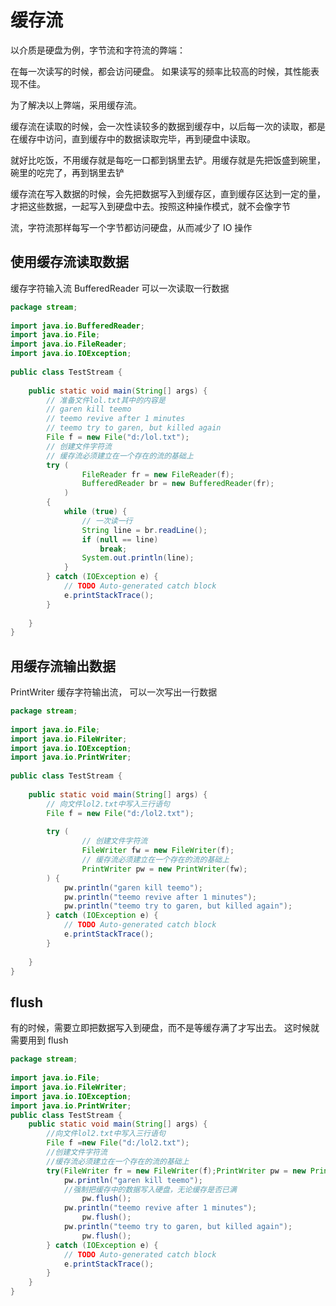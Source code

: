 # 缓存流

以介质是硬盘为例，字节流和字符流的弊端：

在每一次读写的时候，都会访问硬盘。 如果读写的频率比较高的时候，其性能表现不佳。

为了解决以上弊端，采用缓存流。

缓存流在读取的时候，会一次性读较多的数据到缓存中，以后每一次的读取，都是在缓存中访问，直到缓存中的数据读取完毕，再到硬盘中读取。

就好比吃饭，不用缓存就是每吃一口都到锅里去铲。用缓存就是先把饭盛到碗里，碗里的吃完了，再到锅里去铲

缓存流在写入数据的时候，会先把数据写入到缓存区，直到缓存区达到一定的量，才把这些数据，一起写入到硬盘中去。按照这种操作模式，就不会像字节

流，字符流那样每写一个字节都访问硬盘，从而减少了 IO 操作

## 使用缓存流读取数据

缓存字符输入流 BufferedReader 可以一次读取一行数据

```java
package stream;
 
import java.io.BufferedReader;
import java.io.File;
import java.io.FileReader;
import java.io.IOException;
 
public class TestStream {
 
    public static void main(String[] args) {
        // 准备文件lol.txt其中的内容是
        // garen kill teemo
        // teemo revive after 1 minutes
        // teemo try to garen, but killed again
        File f = new File("d:/lol.txt");
        // 创建文件字符流
        // 缓存流必须建立在一个存在的流的基础上
        try (
        		FileReader fr = new FileReader(f); 
        		BufferedReader br = new BufferedReader(fr);
        	) 
        {
            while (true) {
                // 一次读一行
                String line = br.readLine();
                if (null == line)
                    break;
                System.out.println(line);
            }
        } catch (IOException e) {
            // TODO Auto-generated catch block
            e.printStackTrace();
        }
 
    }
}
```

## 用缓存流输出数据

PrintWriter 缓存字符输出流， 可以一次写出一行数据

```java
package stream;
  
import java.io.File;
import java.io.FileWriter;
import java.io.IOException;
import java.io.PrintWriter;
  
public class TestStream {
  
    public static void main(String[] args) {
        // 向文件lol2.txt中写入三行语句
        File f = new File("d:/lol2.txt");
         
        try (
                // 创建文件字符流
                FileWriter fw = new FileWriter(f);
                // 缓存流必须建立在一个存在的流的基础上               
                PrintWriter pw = new PrintWriter(fw);               
        ) {
            pw.println("garen kill teemo");
            pw.println("teemo revive after 1 minutes");
            pw.println("teemo try to garen, but killed again");
        } catch (IOException e) {
            // TODO Auto-generated catch block
            e.printStackTrace();
        }
  
    }
}
```

## flush

有的时候，需要立即把数据写入到硬盘，而不是等缓存满了才写出去。 这时候就需要用到 flush

```java
package stream;
    
import java.io.File;
import java.io.FileWriter;
import java.io.IOException;
import java.io.PrintWriter;
public class TestStream {
    public static void main(String[] args) {
        //向文件lol2.txt中写入三行语句
        File f =new File("d:/lol2.txt");
        //创建文件字符流
        //缓存流必须建立在一个存在的流的基础上
        try(FileWriter fr = new FileWriter(f);PrintWriter pw = new PrintWriter(fr);) {
            pw.println("garen kill teemo");
            //强制把缓存中的数据写入硬盘，无论缓存是否已满
                pw.flush();           
            pw.println("teemo revive after 1 minutes");
                pw.flush();
            pw.println("teemo try to garen, but killed again");
                pw.flush();
        } catch (IOException e) {
            // TODO Auto-generated catch block
            e.printStackTrace();
        }
    }
}
```